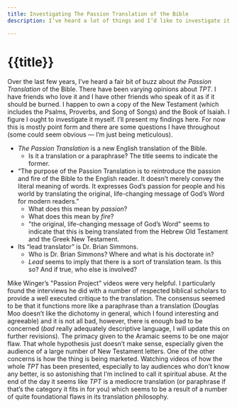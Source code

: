 ```yaml
---
title: Investigating The Passion Translation of the Bible
description: I’ve heard a lot of things and I’d like to investigate it myself.

---
```

# {{title}}

Over the last few years, I’ve heard a fair bit of buzz about _the Passion Translation_ of the Bible. There have been varying opinions about _TPT_. I have friends who love it and I have other friends who speak of it as if it should be burned. I happen to own a copy of the New Testament (which includes the Psalms, Proverbs, and Song of Songs) and the Book of Isaiah. I figure I ought to investigate it myself. I’ll present my findings here. For now this is mostly point form and there are some questions I have throughout (some could seem obvious — I’m just being meticulous).

* _The Passion Translation_ is a new English translation of the Bible.
  * Is it a translation or a paraphrase? The title seems to indicate the former.
* “The purpose of the Passion Translation is to reintroduce the passion and fire of the Bible to the English reader. It doesn’t merely convey the literal meaning of words. It expresses God’s passion for people and his world by translating the original, life-changing message of God’s Word for modern readers.”
  * What does this mean by _passion_?
  * What does this mean by _fire_?
  * "the original, life-changing message of God’s Word" seems to indicate that this is being translated from the Hebrew Old Testament and the Greek New Testament.
* Its “lead translator” is Dr. Brian Simmons.
  * Who is Dr. Brian Simmons? Where and what is his doctorate in?
  * _Lead_ seems to imply that there is a sort of translation team. Is this so? And if true, who else is involved?

Mike Winger’s "Passion Project" videos were very helpful. I particularly found the interviews he did with a number of respected biblical scholars to provide a well executed critique to the translation. The consensus seemed to be that it functions more like a paraphrase than a translation (Douglas Moo doesn’t like the dichotomy in general, which I found interesting and agreeable) and it is not all bad, however, there is enough bad to be concerned (_bad_ really adequately descriptive language, I will update this on further revisions). The primacy given to the Aramaic seems to be one major flaw. That whole hypothesis just doesn’t make sense, especially given the audience of a large number of New Testament letters. One of the other concerns is how the thing is being marketed. Watching videos of how the whole _TPT_ has been presented, especially to lay audiences who don’t know any better, is so astonishing that I’m inclined to call it spiritual abuse. At the end of the day it seems like _TPT_ is a mediocre translation (or paraphrase if that’s the category it fits in for you) which seems to be a result of a number of quite foundational flaws in its translation philosophy.